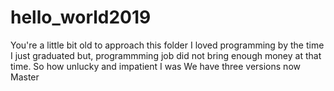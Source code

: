 # hello_world2019
You're a little bit old to approach this folder
I loved programming by the time I just graduated but, programmming job did not bring enough money at that time. So how unlucky and impatient  I was
We have three versions now Master
